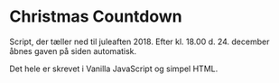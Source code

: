 # Christmas Countdown
Script, der tæller ned til juleaften 2018. Efter kl. 18.00 d. 24. december åbnes gaven på siden automatisk.

Det hele er skrevet i Vanilla JavaScript og simpel HTML.
